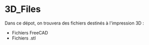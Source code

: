 # 3D_Files

Dans ce dépot, on trouvera des fichiers destinés à l'impression 3D :
- Fichiers FreeCAD
- Fichiers .stl
